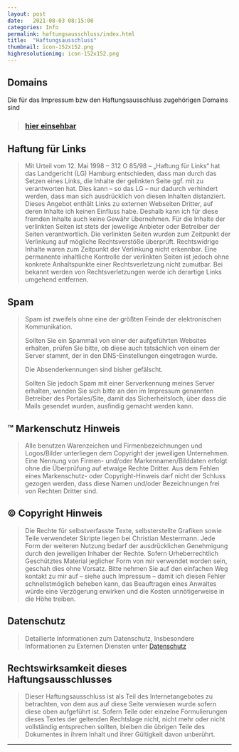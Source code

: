 ```yaml
---
layout: post
date:   2021-08-03 08:15:00
categories: Info
permalink: haftungsausschluss/index.html
title:  "Haftungsausschluss"
thumbnail: icon-152x152.png
highresolutionimg: icon-152x152.png
---
```


<div class="entry-content">

<h2>Domains</h2>
<p>Die für das Impressum bzw den Haftungsausschluss zugehörigen Domains sind</p>
<blockquote>
<h3><a href="./../2018/06/17/websites/index.html">hier einsehbar</a></h3>
</blockquote>
<div align="left">
<h2>Haftung für Links</h2>
</div>
<blockquote><p>Mit Urteil vom 12. Mai 1998 – 312 O 85/98 – „Haftung für Links“ hat das Landgericht (LG) Hamburg entschieden, dass man durch das Setzen eines Links, die Inhalte der gelinkten Seite ggf. mit zu verantworten hat. Dies kann – so das LG – nur dadurch verhindert werden, dass man sich ausdrücklich von diesen Inhalten distanziert. Dieses Angebot enthält Links zu externen Webseiten Dritter, auf deren Inhalte ich keinen Einfluss habe. Deshalb kann ich für diese fremden Inhalte auch keine Gewähr übernehmen. Für die Inhalte der verlinkten Seiten ist stets der jeweilige Anbieter oder Betreiber der Seiten verantwortlich. Die verlinkten Seiten wurden zum Zeitpunkt der Verlinkung auf mögliche Rechtsverstöße überprüft. Rechtswidrige Inhalte waren zum Zeitpunkt der Verlinkung nicht erkennbar. Eine permanente inhaltliche Kontrolle der verlinkten Seiten ist jedoch ohne konkrete Anhaltspunkte einer Rechtsverletzung nicht zumutbar. Bei bekannt werden von Rechtsverletzungen werde ich derartige Links umgehend entfernen.</p></blockquote>
<h2>Spam</h2>
<blockquote>
<p>Spam ist zweifels ohne eine der größten Feinde der elektronischen Kommunikation.</p>
<p>Sollten Sie ein Spammail von einer der aufgeführten Websites erhalten, prüfen Sie bitte, ob diese auch tatsächlich von einem der Server stammt, der in den DNS-Einstellungen eingetragen wurde.</p>
<p>Die Absenderkennungen sind bisher gefälscht.</p>
<p>Sollten Sie jedoch Spam mit einer Serverkennung meines Server erhalten, wenden Sie sich bitte an den im Impressum genannten Betreiber des Portales/Site, damit das Sicherheitsloch, über dass die Mails gesendet wurden, ausfindig gemacht werden kann.</p>
</blockquote>
<h2>&#x2122; Markenschutz Hinweis</h2>
<blockquote><p>Alle benutzen Warenzeichen und Firmenbezeichnungen und Logos/Bilder unterliegen dem Copyright der jeweiligen Unternehmen. Eine Nennung von Firmen- und/oder Markennamen/Bilddaten erfolgt ohne die Überprüfung auf etwaige Rechte Dritter. Aus dem Fehlen eines Markenschutz- oder Copyright-Hinweis darf nicht der Schluss gezogen werden, dass diese Namen und/oder Bezeichnungen frei von Rechten Dritter sind.</p></blockquote>
<h2>© Copyright Hinweis</h2>
<blockquote><p>Die Rechte für selbstverfasste Texte, selbsterstellte Grafiken sowie Teile verwendeter Skripte liegen bei Christian Mestermann. Jede Form der weiteren Nutzung bedarf der ausdrücklichen Genehmigung durch den jeweiligen Inhaber der Rechte. Sofern Urheberrechtlich Geschütztes Material jeglicher Form von mir verwendet worden sein, geschah dies ohne Vorsatz. Bitte nehmen Sie auf den einfachen Weg kontakt zu mir auf – siehe auch Impressum – damit ich diesen Fehler schnellstmöglich beheben kann, das Beauftragen eines Anwaltes würde eine Verzögerung erwirken und die Kosten unnötigerweise in die Höhe treiben.</p></blockquote>
<h2>Datenschutz</h2>
<blockquote><p>Detailierte Informationen zum Datenschutz, Insbesondere Informationen zu Externen Diensten unter <a title="Datenschutzerkl&amp;aauml;rung" href="http://goto.c-pfeiffer.de/datenschutz">Datenschutz</a></p></blockquote>
<h2>Rechtswirksamkeit dieses Haftungsausschlusses</h2>
<blockquote><p>Dieser Haftungsausschluss ist als Teil des Internetangebotes zu betrachten, von dem aus auf diese Seite verwiesen wurde sofern diese oben aufgeführt ist. Sofern Teile oder einzelne Formulierungen dieses Textes der geltenden Rechtslage nicht, nicht mehr oder nicht vollständig entsprechen sollten, bleiben die übrigen Teile des Dokumentes in ihrem Inhalt und ihrer Gültigkeit davon unberührt.</p></blockquote>
<hr>
</div>

